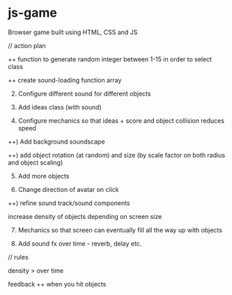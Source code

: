 # js-game

Browser game built using HTML, CSS and JS

// action plan

<!-- pre) change score styling -->

<!-- ) decide on main avatar -->

<!-- 1. Add 3 different objects -->

++ function to generate random integer between 1-15 in order to select class

++ create sound-loading function array

2. Configure different sound for different objects

3. Add ideas class (with sound)

4. Configure mechanics so that ideas + score and object collision reduces speed

++) Add background soundscape

++) add object rotation (at random) and size (by scale factor on both radius and object scaling)

5. Add more objects

6. Change direction of avatar on click

++) refine sound track/sound components

increase density of objects depending on screen size

7. Mechanics so that screen can eventually fill all the way up with objects

8. Add sound fx over time - reverb, delay etc.

// rules

density > over time

feedback ++ when you hit objects
